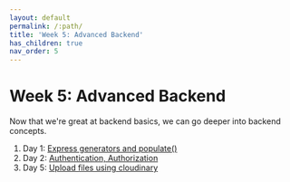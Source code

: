 ```yaml
---
layout: default
permalink: /:path/
title: 'Week 5: Advanced Backend'
has_children: true
nav_order: 5
---
```


# Week 5: Advanced Backend

Now that we're great at backend basics, we can go deeper into backend concepts.

1. Day 1: [Express generators and populate()](./d1)
2. Day 2: [Authentication, Authorization](./d2)
3. Day 5: [Upload files using cloudinary](./d5)
